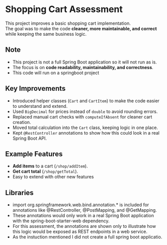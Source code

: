 # Shopping Cart Assessment

This project improves a basic shopping cart implementation.  
The goal was to make the code **cleaner, more maintainable, and correct** while keeping the same business logic.

## Note
- This project is not a full Spring Boot application so it will not run as is.
- The focus is on **code readability, maintainability, and correctness**.
- This code will run on a springboot project

## Key Improvements
- Introduced helper classes (`Cart` and `CartItem`) to make the code easier to understand and extend.
- Used `BigDecimal` for prices instead of `double` to avoid rounding errors.
- Replaced manual cart checks with `computeIfAbsent` for cleaner cart creation.
- Moved total calculation into the `Cart` class, keeping logic in one place.
- Kept `@RestController` annotations to show how this could look in a real Spring Boot API.

## Example Features
- **Add items** to a cart (`/shop/addItem`).
- **Get cart total** (`/shop/getTotal`).
- Easy to extend with other new features

## Libraries
- import org.springframework.web.bind.annotation.* is included for annotations like @RestController, @PostMapping, and @GetMapping.
- These annotations would only work in a real Spring Boot application with the spring-boot-starter-web dependency.
- For this assessment, the annotations are shown only to illustrate how this logic would be exposed as REST endpoints in a web service. 
- As the instuction mentioned I did not create a full spring boot applicatio.

